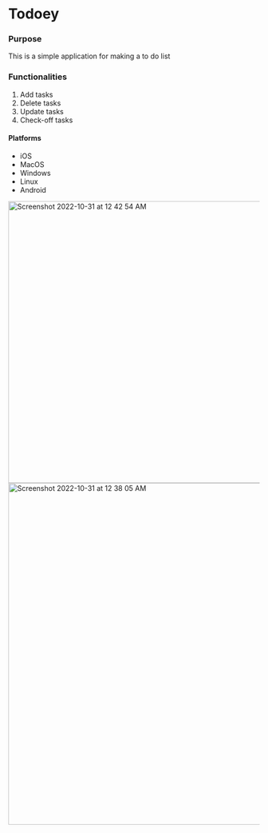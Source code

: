 # Todoey
### Purpose

This is a simple application for making a to do list 

### Functionalities 
1. Add tasks
2. Delete tasks
3. Update tasks
4. Check-off tasks

#### Platforms
- iOS
- MacOS
- Windows
- Linux
- Android

<img width="564" alt="Screenshot 2022-10-31 at 12 42 54 AM" src="https://user-images.githubusercontent.com/62524401/198956860-94633b33-7542-4bf8-b344-4333906cde31.png">

<img width="684" alt="Screenshot 2022-10-31 at 12 38 05 AM" src="https://user-images.githubusercontent.com/62524401/198956188-60455e2e-ca6d-49cf-8938-b70284470be6.png">


